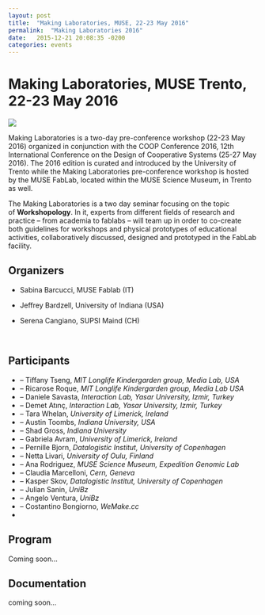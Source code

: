 ```yaml
---
layout: post
title:  "Making Laboratories, MUSE, 22-23 May 2016"
permalink:  "Making Laboratories 2016"
date:   2015-12-21 20:08:35 -0200
categories: events
---
```


<h1>Making Laboratories, MUSE Trento, 22-23 May 2016 </h1>

![](http://fablab.muse.it/wp-content/uploads/2016/03/panoramica_small.jpg)

<p>Making Laboratories is a two-day pre-conference workshop (22-23 May 2016) organized in conjunction with the COOP Conference 2016, 12th International Conference on the Design of Cooperative Systems (25-27 May 2016). The 2016 edition is curated and introduced by the University of Trento while the Making Laboratories pre-conference workshop is hosted by the MUSE FabLab, located within the MUSE Science Museum, in Trento as well.

The Making Laboratories is a two day seminar focusing on the topic of **Workshopology**. In it, experts from different fields of research and practice – from academia to fablabs – will team up in order to co-create both guidelines for workshops and physical prototypes of educational activities, collaboratively discussed, designed and prototyped in the FabLab facility. </p>

## Organizers

- Sabina Barcucci, MUSE Fablab (IT)

- Jeffrey Bardzell, University of Indiana (USA)

- Serena Cangiano, SUPSI Maind (CH)

  ​



## Participants

- – Tiffany Tseng, *MIT Longlife Kindergarden group, Media Lab, USA*
- – Ricarose Roque, *MIT Longlife Kindergarden group, Media Lab USA*
- – Daniele Savasta, *Interaction Lab, Yasar University, Izmir, Turkey*
- – Demet Atınç, *Interaction Lab, Yasar University, Izmir, Turkey*
- – Tara Whelan, *University of Limerick, Ireland*
- – Austin Toombs, *Indiana University, USA*
- – Shad Gross, *Indiana University*
- – Gabriela Avram, *University of Limerick, Ireland*
- – Pernille Bjorn, *Datalogistic Institut, University of Copenhagen*
- – Netta Livari, *University of Oulu, Finland*
- – Ana Rodriguez, *MUSE Science Museum, Expedition Genomic Lab*
- – Claudia Marcelloni, *Cern, Geneva*
- – Kasper Skov, *Datalogistic Institut, University of Copenhagen*
- – Julian Sanin, *UniBz*
- – Angelo Ventura, *UniBz*
- – Costantino Bongiorno, *WeMake.cc*
- ​


## Program

Coming soon...



## Documentation

coming soon...





